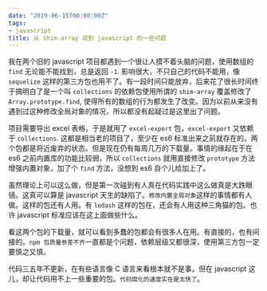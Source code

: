 ```yaml
---
date: "2019-06-15T00:00:00Z"
tags:
- javascript
title: 从 shim-array 说到 javascript 的一些问题
---
```


我在两个旧的 javascript 项目都遇到一个很让人摸不着头脑的问题，使用数组的 `find` 无论能不能找到，总是返回 `-1`. 影响很大，不只自己的代码不能用，像 `sequelize` 这样的第三方包也用不了。有一段时间只能放弃，后来花了很长时间终于搞明白了是一个叫 `collections` 的依赖包使用所谓的 `shim-array` 覆盖修改了 `Array.prototype.find`, 使得所有的数组的行为都发生了改变。因为以前从来没有遇到过这种修改全局对象的情况，所以都没有起疑过是这里出了问题。

项目需要导出 excel 表格，于是就用了 `excel-export` 包，`excel-export` 又依赖于 `collections`. 这都是相当老的项目了，至少在 es6 标准出来之前就存在的。两个包都是将近废弃的状态。但是现在仍有每周几万的下载量。事情的缘起在于在 es6 之前内置库的功能比较弱，所以 `collections` 就用直接修改 `prototype` 方法增强内置对象，加了个 `find` 方法，没想到 es6 自个儿给加上了。

虽然理论上可以这么做，但是第一次碰到有人真在代码实践中这么做真是大跌眼镜。这真可以算是 javascript 天生的缺陷了。`修改内置全局对象`这样的事情都有人做。这样的包还有人用。有 `lodash` 这样的包在，还会有人用这种三角猫的包。也许 javascript 标准应该在这上面做些什么。

看这两个包的下载量，就可以看到多蠢的包都会有很多人在用。有直接的，也有间接的。`npm 包质量参差不齐`一直都是个问题，依赖层级又都很深，使用第三方包一定要慎之又慎。

代码三五年不更新，在有些语言像 C 语言来看根本就不是事。但在 javascript 这儿，却让代码用不上一些重要的包。`代码腐化的速度实在是太快了`。
